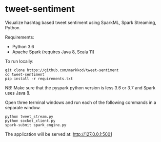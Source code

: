 # tweet-sentiment
Visualize hashtag based tweet sentiment using SparkML, Spark Streaming, Python.

Requirements:
- Python 3.6
- Apache Spark (requires Java 8, Scala 11)

To run locally:
```
git clone https://github.com/markkod/tweet-sentiment
cd tweet-sentiment
pip install -r requirements.txt
```

NB! Make sure that the pyspark python version is less 3.6 or 3.7 and Spark uses Java 8.

Open three terminal windows and run each of the following commands in a separate window.
```
python tweet_stream.py
python socket_client.py
spark-submit spark_engine.py
```

The application will be served at: http://127.0.0.1:5001